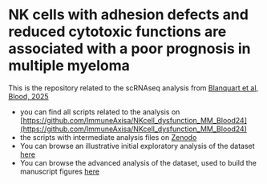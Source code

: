 # NK cells with adhesion defects and reduced cytotoxic functions are associated with a poor prognosis in multiple myeloma


This is the repository related to the scRNAseq analysis from [Blanquart et al, Blood, 2025](https://doi.org/10.1182/blood.2023023529)


* you can find all scripts related to the analysis on [https://github.com/ImmuneAxisa/NKcell_dysfunction_MM_Blood24](https://github.com/ImmuneAxisa/NKcell_dysfunction_MM_Blood24)
* the scripts with intermediate analysis files on [Zenodo](https://doi.org/10.5281/zenodo.13359147)
* You can browse an illustrative initial exploratory analysis of the dataset [here](NKanalysis.html)
* You can browse the advanced analysis of the dataset, used to build the manuscript figures [here](RNAseq_figs.html)
